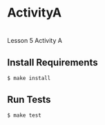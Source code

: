 #
# ActivityA
#
Lesson 5 Activity A

## Install Requirements
```
$ make install
```

## Run Tests

```
$ make test
```
